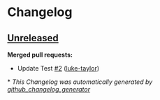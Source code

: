 # Changelog

## [Unreleased](https://github.com/luke-taylor/terraform-azurerm-nva/tree/HEAD)

**Merged pull requests:**

- Update Test [\#2](https://github.com/luke-taylor/terraform-azurerm-nva/pull/2) ([luke-taylor](https://github.com/luke-taylor))



\* *This Changelog was automatically generated by [github_changelog_generator](https://github.com/github-changelog-generator/github-changelog-generator)*
